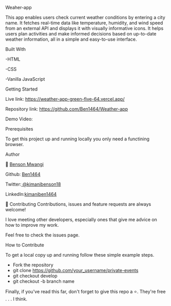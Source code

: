 Weaher-app

This app enables users check current weather conditions by entering a city name. It fetches real-time data like temperature, humidity, and wind speed from an external API and displays it with visually informative icons. It helps users plan activities and make informed decisions based on up-to-date weather information, all in a simple and easy-to-use interface.

Built With

-HTML

-CSS 

-Vanilla JavaScript

Getting Started

Live link: https://weather-app-green-five-64.vercel.app/

Repository link: https://github.com/Ben1464/Weather-app

Demo Video:



Prerequisites

To get this project up and running locally you only need a functining browser.


Author

👤 [Benson Mwangi](https://portifolio-eight-ashen-62.vercel.app/)

Github: [Ben1464](https://github.com/Ben1464)

Twitter:[ @kimanibenson18](https://twitter.com/KimaniBenson18)

LinkedIn:[kimaniben1464](https://www.linkedin.com/in/kimaniben1464/)


🤝 Contributing
Contributions, issues and feature requests are always welcome!

I love meeting other developers, especially ones that give me advice on how to improve my work.

Feel free to check the issues page.


How to Contribute

To get a local copy up and running follow these simple example steps.

- Fork the repository
- git clone https://github.com/your_username/private-events
- git checkout develop
- git checkout -b branch name


Finally, if you've read this far, don't forget to give this repo a ⭐️. They're free . . . I think.

